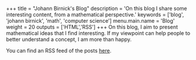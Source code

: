 +++
title = "Johann Birnick's Blog"
description = 'On this blog I share some interesting content, from a mathematical perspective.'
keywords = ['blog', 'johann birnick', 'math', 'computer science']
menu.main.name = 'Blog'
weight = 20
outputs = ['HTML','RSS']
+++
On this blog, I aim to present mathematical ideas that I find interesting.
If my viewpoint can help people to better understand a concept, I am more than happy.

You can find an RSS feed of the posts [here](index.xml).
